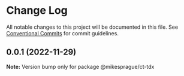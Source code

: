 # Change Log

All notable changes to this project will be documented in this file.
See [Conventional Commits](https://conventionalcommits.org) for commit guidelines.

## 0.0.1 (2022-11-29)

**Note:** Version bump only for package @mikesprague/ct-tdx

